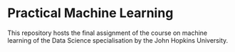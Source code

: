 # Practical Machine Learning

This repository hosts the final assignment of the course on machine learning of the Data Science specialisation by the John Hopkins University.
